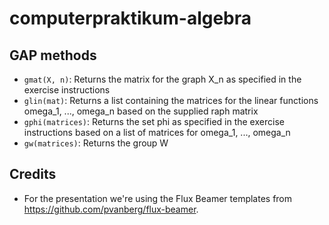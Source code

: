 # computerpraktikum-algebra

## GAP methods
* `gmat(X, n)`: Returns the matrix for the graph X_n as specified in the exercise instructions
* `glin(mat)`: Returns a list containing the matrices for the linear functions omega_1, ..., omega_n based on the supplied raph matrix
* `gphi(matrices)`: Returns the set phi as specified in the exercise instructions based on a list of matrices for omega_1, ..., omega_n
* `gw(matrices)`: Returns the group W

## Credits
* For the presentation we're using the Flux Beamer templates from https://github.com/pvanberg/flux-beamer.
